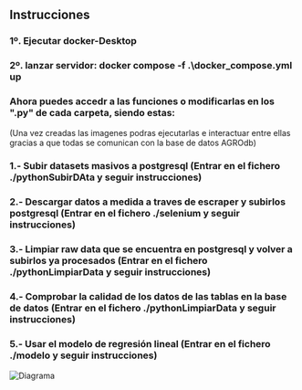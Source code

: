##    Instrucciones
### 1º. Ejecutar docker-Desktop
### 2º. lanzar servidor: docker compose -f .\docker_compose.yml up 
### Ahora puedes accedr a las funciones o modificarlas en los ".py" de cada carpeta, siendo estas:
(Una vez creadas las imagenes podras ejecutarlas e interactuar entre ellas gracias a que todas se comunican con la base de datos AGROdb)
### 1.- Subir datasets masivos a postgresql (Entrar en el fichero ./pythonSubirDAta y seguir instrucciones)
### 2.- Descargar datos a medida a traves de escraper y subirlos postgresql (Entrar en el fichero ./selenium y seguir instrucciones)
### 3.- Limpiar raw data que se encuentra en postgresql y volver a subirlos ya procesados (Entrar en el fichero ./pythonLimpiarData y seguir instrucciones)
### 4.- Comprobar la calidad de los datos de las tablas en la base de datos (Entrar en el fichero ./pythonLimpiarData y seguir instrucciones)
### 5.- Usar el modelo de regresión lineal (Entrar en el fichero ./modelo y seguir instrucciones)
![Diagrama](https://github.com/zzuljs/CppLearning/blob/master/CppLearning/raw/master/Itachi.jpg)
